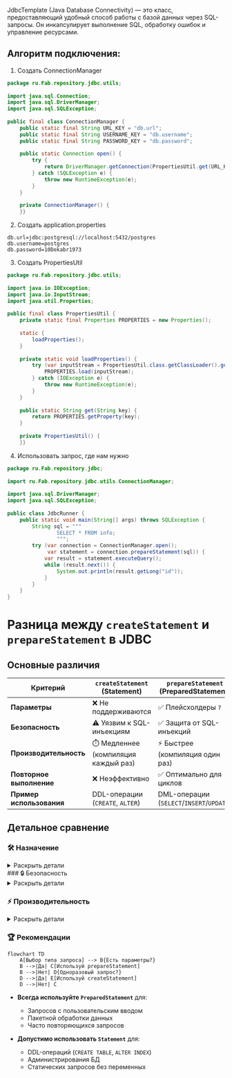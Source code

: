 JdbcTemplate (Java Database Connectivity) — это класс, предоставляющий удобный способ работы с базой данных через SQL-запросы. Он инкапсулирует выполнение SQL, обработку ошибок и управление ресурсами.

## Алгоритм подключения:
1. Создать ConnectionManager
```java
package ru.Fab.repository.jdbc.utils;  
  
import java.sql.Connection;  
import java.sql.DriverManager;  
import java.sql.SQLException;  
  
public final class ConnectionManager {  
    public static final String URL_KEY = "db.url";  
    public static final String USERNAME_KEY = "db.username";  
    public static final String PASSWORD_KEY = "db.password";  
  
    public static Connection open() {  
        try {  
            return DriverManager.getConnection(PropertiesUtil.get(URL_KEY), PropertiesUtil.get(USERNAME_KEY), PropertiesUtil.get(PASSWORD_KEY));  
        } catch (SQLException e) {  
            throw new RuntimeException(e);  
        }  
    }  
  
    private ConnectionManager() {  
    }}
```
2. Создать application.properties
```
db.url=jdbc:postgresql://localhost:5432/postgres  
db.username=postgres  
db.password=10Dekabr1973
```
3. Создать PropertiesUtil
```java
package ru.Fab.repository.jdbc.utils;  
  
import java.io.IOException;  
import java.io.InputStream;  
import java.util.Properties;  
  
public final class PropertiesUtil {  
    private static final Properties PROPERTIES = new Properties();  
  
    static {  
        loadProperties();  
    }  
  
    private static void loadProperties() {  
        try (var inputStream = PropertiesUtil.class.getClassLoader().getResourceAsStream("application.properties")) {  
            PROPERTIES.load(inputStream);  
        } catch (IOException e) {  
            throw new RuntimeException(e);  
        }  
    }  
  
    public static String get(String key) {  
        return PROPERTIES.getProperty(key);  
    }  
  
    private PropertiesUtil() {  
    }}
```
4. Использовать запрос, где нам нужно
```java
package ru.Fab.repository.jdbc;  
  
import ru.Fab.repository.jdbc.utils.ConnectionManager;  
  
import java.sql.DriverManager;  
import java.sql.SQLException;
  
public class JdbcRunner {  
    public static void main(String[] args) throws SQLException {  
        String sql = """  
                SELECT * FROM info;  
                """;  
        try (var connection = ConnectionManager.open();  
             var statement = connection.prepareStatement(sql)) {  
            var result = statement.executeQuery();  
            while (result.next()) {  
                System.out.println(result.getLong("id"));  
            }  
        }  
    }  
}
```


# Разница между `createStatement` и `prepareStatement` в JDBC

## Основные различия
| Критерий                | `createStatement` (Statement)       | `prepareStatement` (PreparedStatement)   |
| ------------------------ | ----------------------------------- | ---------------------------------------- |
| **Параметры**            | ❌ Не поддерживаются                | ✅ Плейсхолдеры `?`                      |
| **Безопасность**         | ⚠️ Уязвим к SQL-инъекциям          | ✅ Защита от SQL-инъекций                |
| **Производительность**   | ⏱️ Медленнее (компиляция каждый раз) | ⚡ Быстрее (компиляция один раз)         |
| **Повторное выполнение** | ❌ Неэффективно                     | ✅ Оптимально для циклов                 |
| **Пример использования** | DDL-операции (`CREATE`, `ALTER`)    | DML-операции (`SELECT`/`INSERT`/`UPDATE`) |

## Детальное сравнение

### 🛠️ Назначение
<details>
<summary>Раскрыть детали</summary>

- **`createStatement()`**  
  Создает объект `Statement` для статических запросов без параметров:
  ```java
  Statement stmt = connection.createStatement();
  ResultSet rs = stmt.executeQuery("SELECT * FROM products");

- **`prepareStatement()`**  
    Создает `PreparedStatement` для параметризованных запросов:
    
    java
    

- PreparedStatement pstmt = connection.prepareStatement(
        "SELECT * FROM products WHERE price > ? AND category = ?"
    );
    

</details>
### 🔒 Безопасность
<details>
<summary>Раскрыть детали</summary>

- **Риск с `Statement`**:
  ```java
  // Уязвимость к SQL-инъекциям!
  String userInput = "1; DROP TABLE users;";
  String sql = "DELETE FROM users WHERE id = " + userInput; 
  Statement stmt = connection.createStatement();
  stmt.execute(sql); // Выполнит 2 команды!
  ```

- **Защита с `PreparedStatement`**:
  ```java
  String userInput = "1; DROP TABLE users;";
  PreparedStatement pstmt = connection.prepareStatement(
      "DELETE FROM users WHERE id = ?"
  );
  pstmt.setString(1, userInput); // Значение экранируется
  pstmt.executeUpdate(); // Безопасное выполнение
  ```
</details>

### ⚡ Производительность
<details>
<summary>Раскрыть детали</summary>

- **`Statement`** - перекомпиляция при каждом выполнении:
  ```java
  for (int i = 0; i < 1000; i++) {
      String sql = "INSERT INTO logs (msg) VALUES ('Entry " + i + "')";
      Statement stmt = connection.createStatement();
      stmt.executeUpdate(sql); // 1000 компиляций!
  }
  ```

- **`PreparedStatement`** - одноразовая компиляция:
  ```java
  PreparedStatement pstmt = connection.prepareStatement(
      "INSERT INTO logs (msg) VALUES (?)"
  );
  for (int i = 0; i < 1000; i++) {
      pstmt.setString(1, "Entry " + i);
      pstmt.executeUpdate(); // Повторное использование
  }
  ```
</details>

### 🏆 Рекомендации
```mermaid
flowchart TD
    A[Выбор типа запроса] --> B{Есть параметры?}
    B -->|Да| C[Используй prepareStatement]
    B -->|Нет| D{Одноразовый запрос?}
    D -->|Да| E[Используй createStatement]
    D -->|Нет| C
```

- **Всегда используйте `PreparedStatement`** для:
  - Запросов с пользовательским вводом
  - Пакетной обработки данных
  - Часто повторяющихся запросов
  
- **Допустимо использовать `Statement`** для:
  - DDL-операций (`CREATE TABLE`, `ALTER INDEX`)
  - Администрирования БД
  - Статических запросов без переменных
